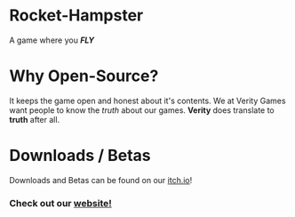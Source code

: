 # Rocket-Hampster
A game where you **_FLY_**

# Why Open-Source?
It keeps the game open and honest about it's contents. We at Verity Games want people to know the *truth* about our games. **Verity** does translate to **truth** after all.

# Downloads / Betas
Downloads and Betas can be found on our [itch.io](https://verity-games.itch.io)!

### Check out our [website!](verity-games.github.io)
